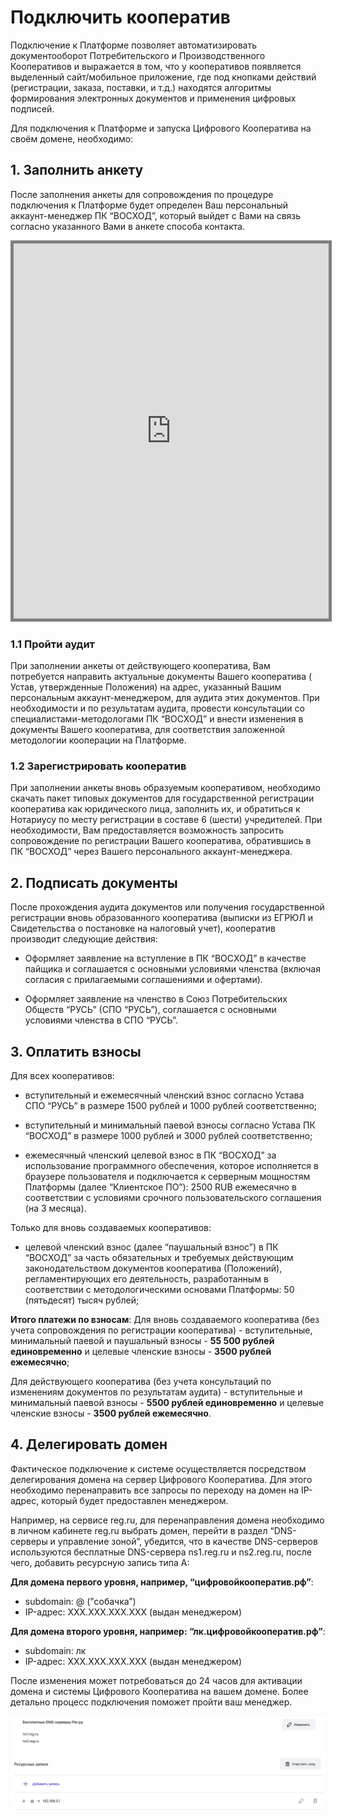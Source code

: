 # Подключить кооператив

Подключение к Платформе позволяет автоматизировать документооборот Потребительского и Производственного Кооперативов и выражается в том, что у кооперативов появляется выделенный сайт/мобильное приложение, где под кнопками действий (регистрации, заказа, поставки, и т.д.) находятся алгоритмы формирования электронных документов и применения цифровых подписей.  

Для подключения к Платформе и запуска Цифрового Кооператива на своём домене, необходимо:

## 1. Заполнить анкету
После заполнения анкеты для сопровождения по процедуре подключения к Платформе будет определен Ваш персональный аккаунт-менеджер ПК “ВОСХОД”, который выйдет с Вами на связь согласно указанного Вами в анкете способа контакта.

<iframe style="border: 5px solid grey;" src="https://docs.google.com/forms/d/e/1FAIpQLSe2OGLI0ow43_m-6XmJ5icDskYLmz-r6UuF8fa98avmzIwUPA/viewform" width="100%" height="600"></iframe>

### 1.1 Пройти аудит
При заполнении анкеты от действующего кооператива, Вам потребуется направить актуальные документы Вашего кооператива ( Устав, утвержденные Положения) на адрес, указанный Вашим персональным аккаунт-менеджером, для аудита этих документов. При необходимости и по результатам аудита, провести консультации со специалистами-методологами ПК “ВОСХОД” и внести изменения в документы Вашего кооператива, для соответствия заложенной методологии кооперации на Платформе.

### 1.2 Зарегистрировать кооператив
При заполнении анкеты вновь образуемым кооперативом, необходимо скачать пакет типовых документов для государственной регистрации кооператива как юридического лица, заполнить их, и обратиться к Нотариусу по месту регистрации в составе 6 (шести) учредителей. При необходимости, Вам предоставляется возможность запросить сопровождение по регистрации Вашего кооператива, обратившись в ПК “ВОСХОД” через Вашего персонального аккаунт-менеджера. 


## 2. Подписать документы
После прохождения аудита документов или получения государственной регистрации вновь образованного кооператива (выписки из ЕГРЮЛ и Свидетельства о постановке на налоговый учет), кооператив производит следующие действия:

- Оформляет заявление на вступление в ПК “ВОСХОД” в качестве пайщика и соглашается с основными условиями членства (включая согласия с прилагаемыми соглашениями и офертами).

- Оформляет заявление на членство в Союз Потребительских Обществ “РУСЬ” (СПО “РУСЬ”), соглашается с основными условиями членства в СПО “РУСЬ”.



## 3. Оплатить взносы
Для всех кооперативов:

- вступительный и ежемесячный членский взнос согласно Устава СПО “РУСЬ” в размере 1500 рублей и 1000 рублей соответственно; 

- вступительный и минимальный паевой взносы согласно Устава ПК “ВОСХОД” в размере 1000 рублей и 3000 рублей соответственно;

- ежемесячный членский целевой взнос в ПК “ВОСХОД” за использование программного обеспечения, которое исполняется в браузере пользователя и подключается к серверным мощностям Платформы (далее “Клиентское ПО”): 2500 RUB ежемесячно в соответствии с  условиями срочного пользовательского соглашения (на 3 месяца).

Только для вновь создаваемых кооперативов:

- целевой членский взнос (далее “паушальный взнос”) в ПК “ВОСХОД” за часть обязательных и требуемых действующим законодательством документов кооператива (Положений), регламентирующих его деятельность, разработанным в соответствии с методологическими основами Платформы: 50 (пятьдесят) тысяч рублей; 

**Итого платежи по взносам**: 
Для вновь создаваемого кооператива (без учета сопровождения по регистрации кооператива) - вступительные, минимальный паевой и паушальный взносы - **55 500 рублей единовременно** и целевые членские взносы - **3500 рублей ежемесячно**; 

Для действующего кооператива (без учета консультаций по изменениям документов по результатам аудита) - вступительные и минимальный паевой взносы - **5500 рублей единовременно** и целевые членские взносы - **3500 рублей ежемесячно**. 


## 4. Делегировать домен
Фактическое подключение к системе осуществляется посредством делегирования домена на сервер Цифрового Кооператива. Для этого необходимо перенаправить все запросы по переходу на домен на IP-адрес, который будет предоставлен менеджером.

Например, на сервисе reg.ru, для перенаправления домена необходимо в личном кабинете reg.ru выбрать домен, перейти в раздел “DNS-серверы и управление зоной”, убедится, что в качестве DNS-серверов используются бесплатные DNS-сервера ns1.reg.ru и ns2.reg.ru, после чего, добавить ресурсную запись типа A:

**Для домена первого уровня, например, “цифровойкооператив.рф”**:

  - subdomain: @ (”собачка”) 
  - IP-адрес: XXX.XXX.XXX.XXX (выдан менеджером)

**Для домена второго уровня, например: “лк.цифровойкооператив.рф”**:

  - subdomain: лк
  - IP-адрес: XXX.XXX.XXX.XXX (выдан менеджером)

После изменения может потребоваться до 24 часов для активации домена и системы Цифрового Кооператива на вашем домене. Более детально процесс подключения поможет пройти ваш менеджер. 

![IMG-20240203181955808.png](/assets/A-record.png)

